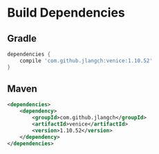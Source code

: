 # Build Dependencies


## Gradle

```groovy
dependencies {
    compile 'com.github.jlangch:venice:1.10.52'
}
```

## Maven

```xml
<dependencies>
    <dependency>
        <groupId>com.github.jlangch</groupId>
        <artifactId>venice</artifactId>
        <version>1.10.52</version>
    </dependency>
</dependencies>
```
